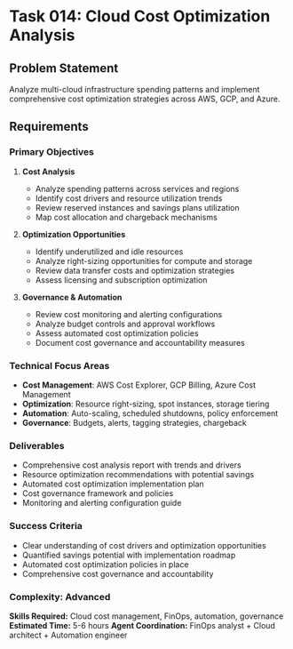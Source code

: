 # Task 014: Cloud Cost Optimization Analysis

## Problem Statement
Analyze multi-cloud infrastructure spending patterns and implement comprehensive cost optimization strategies across AWS, GCP, and Azure.

## Requirements

### Primary Objectives
1. **Cost Analysis**
   - Analyze spending patterns across services and regions
   - Identify cost drivers and resource utilization trends
   - Review reserved instances and savings plans utilization
   - Map cost allocation and chargeback mechanisms

2. **Optimization Opportunities**
   - Identify underutilized and idle resources
   - Analyze right-sizing opportunities for compute and storage
   - Review data transfer costs and optimization strategies
   - Assess licensing and subscription optimization

3. **Governance & Automation**
   - Review cost monitoring and alerting configurations
   - Analyze budget controls and approval workflows
   - Assess automated cost optimization policies
   - Document cost governance and accountability measures

### Technical Focus Areas
- **Cost Management**: AWS Cost Explorer, GCP Billing, Azure Cost Management
- **Optimization**: Resource right-sizing, spot instances, storage tiering
- **Automation**: Auto-scaling, scheduled shutdowns, policy enforcement
- **Governance**: Budgets, alerts, tagging strategies, chargeback

### Deliverables
- Comprehensive cost analysis report with trends and drivers
- Resource optimization recommendations with potential savings
- Automated cost optimization implementation plan
- Cost governance framework and policies
- Monitoring and alerting configuration guide

### Success Criteria
- Clear understanding of cost drivers and optimization opportunities
- Quantified savings potential with implementation roadmap
- Automated cost optimization policies in place
- Comprehensive cost governance and accountability

### Complexity: Advanced
**Skills Required:** Cloud cost management, FinOps, automation, governance
**Estimated Time:** 5-6 hours
**Agent Coordination:** FinOps analyst + Cloud architect + Automation engineer
